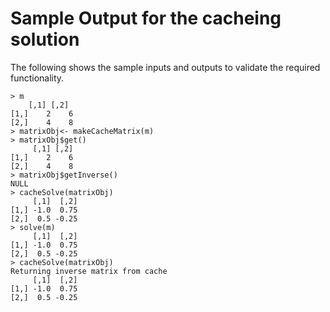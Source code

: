 
# Sample Output for the cacheing solution

The following shows the sample inputs and outputs to validate the required functionality.

	> m
    	[,1] [,2]
	[1,]    2    6
	[2,]    4    8
	> matrixObj<- makeCacheMatrix(m)
	> matrixObj$get()
	     [,1] [,2]
	[1,]    2    6
	[2,]    4    8
	> matrixObj$getInverse()
	NULL
	> cacheSolve(matrixObj)
	     [,1]  [,2]
	[1,] -1.0  0.75
	[2,]  0.5 -0.25
	> solve(m)
	     [,1]  [,2]
	[1,] -1.0  0.75
	[2,]  0.5 -0.25
	> cacheSolve(matrixObj)
	Returning inverse matrix from cache
	     [,1]  [,2]
	[1,] -1.0  0.75
	[2,]  0.5 -0.25